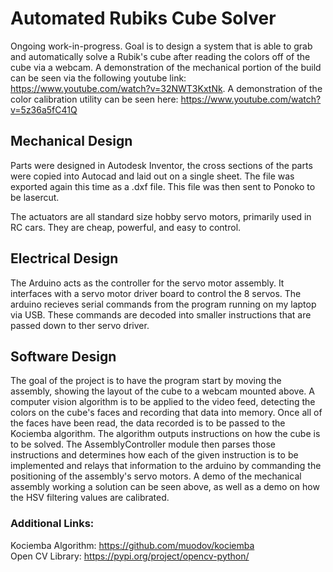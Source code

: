 # Automated Rubiks Cube Solver

Ongoing work-in-progress. Goal is to design a system that is able to grab and automatically solve a Rubik's cube after reading the colors off of the cube via a webcam. A demonstration of the mechanical portion of the build can be seen via the following youtube link: https://www.youtube.com/watch?v=32NWT3KxtNk. A demonstration of the color calibration utility can be seen here: https://www.youtube.com/watch?v=5z36a5fC41Q

## Mechanical Design

Parts were designed in Autodesk Inventor, the cross sections of the parts were copied into Autocad and laid out on a single sheet. The file was exported again this time as a .dxf file. This file was then sent to Ponoko to be lasercut.

The actuators are all standard size hobby servo motors, primarily used in RC cars. They are cheap, powerful, and easy to control.

## Electrical Design

The Arduino acts as the controller for the servo motor assembly. It interfaces with a servo motor driver board to control the 8 servos. The arduino recieves serial commands from the program running on my laptop via USB. These commands are decoded into smaller instructions that are passed down to ther servo driver.

## Software Design

The goal of the project is to have the program start by moving the assembly, showing the layout of the cube to a webcam mounted above. A computer vision algorithm is to be applied to the video feed, detecting the colors on the cube's faces and recording that data into memory. Once all of the faces have been read, the data recorded is to be passed to the Kociemba algorithm. The algorithm outputs instructions on how the cube is to be solved. The AssemblyController module then parses those instructions and determines how each of the given instruction is to be implemented and relays that information to the arduino by commanding the positioning of the assembly's servo motors. A demo of the mechanical assembly working a solution can be seen above, as well as a demo on how the HSV filtering values are calibrated.

### Additional Links:
Kociemba Algorithm: https://github.com/muodov/kociemba  
Open CV Library: https://pypi.org/project/opencv-python/
